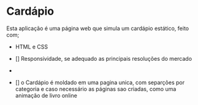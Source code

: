 # Cardápio

Esta aplicação é uma página web
que simula um cardápio estático,
feito com;

- HTML e CSS

- [] Responsividade, se adequado as principais resoluções do mercado
- 
- [] o Cardápio é moldado em uma pagina unica, com separções por categoria e caso necessário  as páginas sao criadas, como uma animação de livro online
